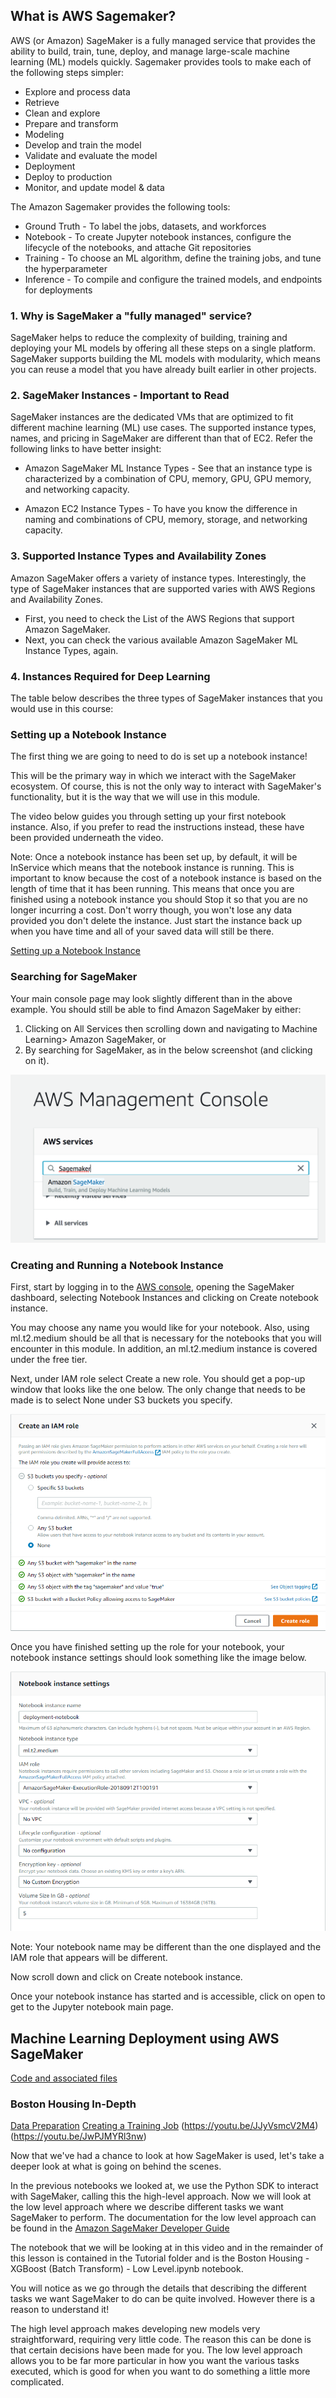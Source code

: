 ## What is AWS Sagemaker?

AWS (or Amazon) SageMaker is a fully managed service that provides the ability to build, train, tune, deploy, and manage large-scale machine learning (ML) models quickly. Sagemaker provides tools to make each of the following steps simpler:

* Explore and process data
* Retrieve
* Clean and explore
* Prepare and transform
* Modeling
* Develop and train the model
* Validate and evaluate the model
* Deployment
* Deploy to production
* Monitor, and update model & data

The Amazon Sagemaker provides the following tools:

* Ground Truth - To label the jobs, datasets, and workforces
* Notebook - To create Jupyter notebook instances, configure the lifecycle of the notebooks, and attache Git repositories
* Training - To choose an ML algorithm, define the training jobs, and tune the hyperparameter
* Inference - To compile and configure the trained models, and endpoints for deployments

### 1. Why is SageMaker a "fully managed" service?

SageMaker helps to reduce the complexity of building, training and deploying your ML models by offering all these steps on a single platform. SageMaker supports building the ML models with modularity, which means you can reuse a model that you have already built earlier in other projects.

### 2. SageMaker Instances - Important to Read

SageMaker instances are the dedicated VMs that are optimized to fit different machine learning (ML) use cases. The supported instance types, names, and pricing in SageMaker are different than that of EC2. Refer the following links to have better insight:

* Amazon SageMaker ML Instance Types - See that an instance type is characterized by a combination of CPU, memory, GPU, GPU memory, and networking capacity.

* Amazon EC2 Instance Types - To have you know the difference in naming and combinations of CPU, memory, storage, and networking capacity.

### 3. Supported Instance Types and Availability Zones

Amazon SageMaker offers a variety of instance types. Interestingly, the type of SageMaker instances that are supported varies with AWS Regions and Availability Zones.

* First, you need to check the List of the AWS Regions that support Amazon SageMaker.
* Next, you can check the various available Amazon SageMaker ML Instance Types, again.

### 4. Instances Required for Deep Learning

The table below describes the three types of SageMaker instances that you would use in this course:


### Setting up a Notebook Instance
The first thing we are going to need to do is set up a notebook instance!

This will be the primary way in which we interact with the SageMaker ecosystem. Of course, this is not the only way to interact with SageMaker's functionality, but it is the way that we will use in this module.

The video below guides you through setting up your first notebook instance. Also, if you prefer to read the instructions instead, these have been provided underneath the video.

Note: Once a notebook instance has been set up, by default, it will be InService which means that the notebook instance is running. This is important to know because the cost of a notebook instance is based on the length of time that it has been running. This means that once you are finished using a notebook instance you should Stop it so that you are no longer incurring a cost. Don't worry though, you won't lose any data provided you don't delete the instance. Just start the instance back up when you have time and all of your saved data will still be there.

[Setting up a Notebook Instance](https://youtu.be/TRUCNy5Eqjc)

### Searching for SageMaker
Your main console page may look slightly different than in the above example. You should still be able to find Amazon SageMaker by either:

1. Clicking on All Services then scrolling down and navigating to Machine Learning> Amazon SageMaker, or
2. By searching for SageMaker, as in the below screenshot (and clicking on it).

<img src="/Visual Representations/aws-sagemaker.png"/></p>

### Creating and Running a Notebook Instance
First, start by logging in to the [AWS console](https://console.aws.amazon.com/), opening the SageMaker dashboard, selecting Notebook Instances and clicking on Create notebook instance.

You may choose any name you would like for your notebook. Also, using ml.t2.medium should be all that is necessary for the notebooks that you will encounter in this module. In addition, an ml.t2.medium instance is covered under the free tier.

Next, under IAM role select Create a new role. You should get a pop-up window that looks like the one below. The only change that needs to be made is to select None under S3 buckets you specify.

<img src="/Visual Representations/create-an-iam-role.png"/></p>

Once you have finished setting up the role for your notebook, your notebook instance settings should look something like the image below.

<img src="/Visual Representations/notebook-instance-settings.png"/></p>

Note: Your notebook name may be different than the one displayed and the IAM role that appears will be different.

Now scroll down and click on Create notebook instance.

Once your notebook instance has started and is accessible, click on open to get to the Jupyter notebook main page.

## Machine Learning Deployment using AWS SageMaker

[Code and associated files](https://github.com/udacity/sagemaker-deployment)

### Boston Housing In-Depth

[Data Preparation](https://youtu.be/TA-Ms7djeL0)
[Creating a Training Job](https://youtu.be/1CIbWNUSZXo)
(https://youtu.be/JJyVsmcV2M4)
(https://youtu.be/JwPJMYRl3nw)

Now that we've had a chance to look at how SageMaker is used, let's take a deeper look at what is going on behind the scenes.

In the previous notebooks we looked at, we use the Python SDK to interact with SageMaker, calling this the high-level approach. Now we will look at the low level approach where we describe different tasks we want SageMaker to perform. The documentation for the low level approach can be found in the [Amazon SageMaker Developer Guide](https://docs.aws.amazon.com/sagemaker/latest/dg/whatis.html)

The notebook that we will be looking at in this video and in the remainder of this lesson is contained in the Tutorial folder and is the Boston Housing - XGBoost (Batch Transform) - Low Level.ipynb notebook.

You will notice as we go through the details that describing the different tasks we want SageMaker to do can be quite involved. However there is a reason to understand it!

The high level approach makes developing new models very straightforward, requiring very little code. The reason this can be done is that certain decisions have been made for you. The low level approach allows you to be far more particular in how you want the various tasks executed, which is good for when you want to do something a little more complicated.
